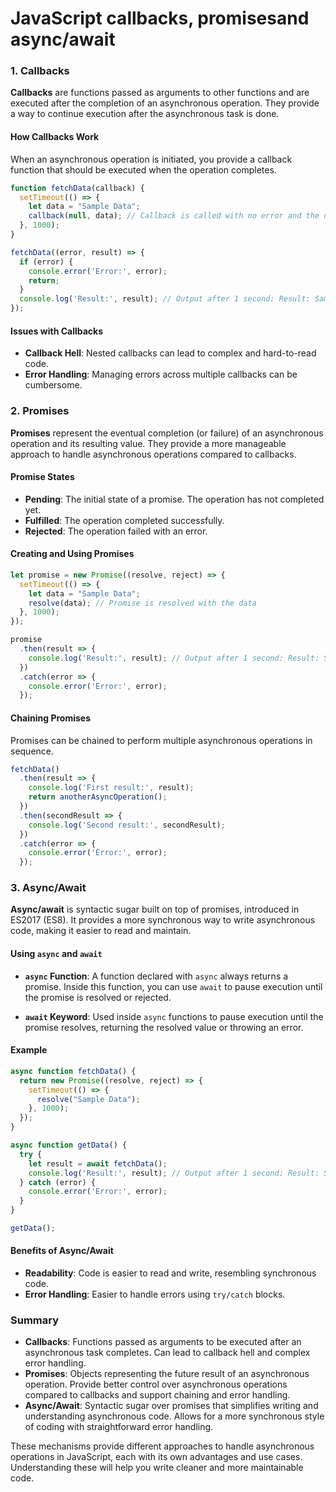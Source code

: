 
# JavaScript callbacks, promisesand async/await

### 1. **Callbacks**

**Callbacks** are functions passed as arguments to other functions and are executed after the completion of an asynchronous operation. They provide a way to continue execution after the asynchronous task is done.

#### How Callbacks Work

When an asynchronous operation is initiated, you provide a callback function that should be executed when the operation completes.

```javascript
function fetchData(callback) {
  setTimeout(() => {
    let data = "Sample Data";
    callback(null, data); // Callback is called with no error and the data
  }, 1000);
}

fetchData((error, result) => {
  if (error) {
    console.error('Error:', error);
    return;
  }
  console.log('Result:', result); // Output after 1 second: Result: Sample Data
});
```

#### Issues with Callbacks

- **Callback Hell**: Nested callbacks can lead to complex and hard-to-read code.
- **Error Handling**: Managing errors across multiple callbacks can be cumbersome.

### 2. **Promises**

**Promises** represent the eventual completion (or failure) of an asynchronous operation and its resulting value. They provide a more manageable approach to handle asynchronous operations compared to callbacks.

#### Promise States

- **Pending**: The initial state of a promise. The operation has not completed yet.
- **Fulfilled**: The operation completed successfully.
- **Rejected**: The operation failed with an error.

#### Creating and Using Promises

```javascript
let promise = new Promise((resolve, reject) => {
  setTimeout(() => {
    let data = "Sample Data";
    resolve(data); // Promise is resolved with the data
  }, 1000);
});

promise
  .then(result => {
    console.log('Result:', result); // Output after 1 second: Result: Sample Data
  })
  .catch(error => {
    console.error('Error:', error);
  });
```

#### Chaining Promises

Promises can be chained to perform multiple asynchronous operations in sequence.

```javascript
fetchData()
  .then(result => {
    console.log('First result:', result);
    return anotherAsyncOperation();
  })
  .then(secondResult => {
    console.log('Second result:', secondResult);
  })
  .catch(error => {
    console.error('Error:', error);
  });
```

### 3. **Async/Await**

**Async/await** is syntactic sugar built on top of promises, introduced in ES2017 (ES8). It provides a more synchronous way to write asynchronous code, making it easier to read and maintain.

#### Using `async` and `await`

- **`async` Function**: A function declared with `async` always returns a promise. Inside this function, you can use `await` to pause execution until the promise is resolved or rejected.

- **`await` Keyword**: Used inside `async` functions to pause execution until the promise resolves, returning the resolved value or throwing an error.

#### Example

```javascript
async function fetchData() {
  return new Promise((resolve, reject) => {
    setTimeout(() => {
      resolve("Sample Data");
    }, 1000);
  });
}

async function getData() {
  try {
    let result = await fetchData();
    console.log('Result:', result); // Output after 1 second: Result: Sample Data
  } catch (error) {
    console.error('Error:', error);
  }
}

getData();
```

#### Benefits of Async/Await

- **Readability**: Code is easier to read and write, resembling synchronous code.
- **Error Handling**: Easier to handle errors using `try/catch` blocks.

### Summary

- **Callbacks**: Functions passed as arguments to be executed after an asynchronous task completes. Can lead to callback hell and complex error handling.
- **Promises**: Objects representing the future result of an asynchronous operation. Provide better control over asynchronous operations compared to callbacks and support chaining and error handling.
- **Async/Await**: Syntactic sugar over promises that simplifies writing and understanding asynchronous code. Allows for a more synchronous style of coding with straightforward error handling.

These mechanisms provide different approaches to handle asynchronous operations in JavaScript, each with its own advantages and use cases. Understanding these will help you write cleaner and more maintainable code.